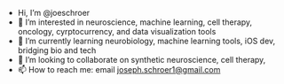 - Hi, I’m @joeschroer
- 👀 I’m interested in neuroscience, machine learning, cell therapy, oncology, cyrptocurrency, and data visualization tools
- 🌱 I’m currently learning neurobiology, machine learning tools, iOS dev, bridging bio and tech
- 💞️ I’m looking to collaborate on synthetic neuroscience, cell therapy, 
- 📫 How to reach me: email joseph.schroer1@gmail.com
